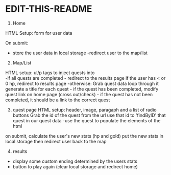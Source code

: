 # EDIT-THIS-README
1) Home

HTML Setup: form for user data



On submit: 
- store the user data in local storage 
-redirect user to the map/list

2) Map/List

HTML setup: ul/p tags to inject quests into  
-if all quests are completed - redirect to the results page 
if the user has < or 0 hp, redirect to results page 
-otherwise: 
    Grab quest data 
    loop through it 
    generate a title for each quest 
    - if the quest has been completed, modify quest link on home page (cross out/check)
    - if the quest has not been completed, it should be a link to the correct quest

3) quest page
HTML setup: header, image, paragaph and a list of radio buttons
Grab the id of the quest from the url 
use that id to 'findByID' that quest in our quest data 
-use the quest to populate the elements of the html 

on submit, 
    calculate the user's new stats (hp and gold) 
        put the new stats in local storage 
        then redirect user back to the map 


4) results 
- display some custom ending determined by the users stats 
- button to play again (clear local storage and redirect home)
